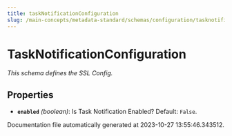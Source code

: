 ```yaml
---
title: taskNotificationConfiguration
slug: /main-concepts/metadata-standard/schemas/configuration/tasknotificationconfiguration
---
```


# TaskNotificationConfiguration

*This schema defines the SSL Config.*

## Properties

- **`enabled`** *(boolean)*: Is Task Notification Enabled? Default: `False`.


Documentation file automatically generated at 2023-10-27 13:55:46.343512.
